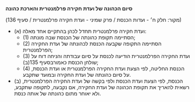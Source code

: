 **סיום הכהונה של ועדת חקירה פרלמנטרית והארכת כהונה**

(מקור: חלק ח׳ - ועדות הכנסת / פרק שמיני - ועדת חקירה פרלמנטרית / סעיף 136)
 * (א) ועדת חקירה פרלמנטרית תחדל לכהן בהתקיים אחד מאלה:
   * (1) הסתיימה תקופת כהונתה של הכנסת שבה מונתה;
   * (2) הסתיימה התקופה שקבעה הכנסת לכהונתה של ועדת החקירה הפרלמנטרית;
   * (3) ועדת החקירה הפרלמנטרית הודיעה לכנסת על סיום עבודתה והניחה דוח על שולחן הכנסת כאמורבסעיף 135(ב);
   * (4) הכנסת החליטה, לפי הצעת ועדת החקירה הפרלמנטרית או ועדת הכנסת, על סיום כהונתה של ועדת החקירה ובמועד שתקבע.
 * (ב) הכנסת, לפי הצעת ועדת הכנסת ולפי בקשה של ועדת החקירה הפרלמנטרית, רשאית להאריך את תקופת הכהונה של ועדת החקירה, אם נקבעה, לתקופה שתקבע, ולא יאוחר מתום כהונתה של אותה כנסת.